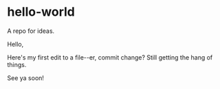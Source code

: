 # hello-world
A repo for ideas.

Hello,

Here's my first edit to a file--er, commit change? Still getting the hang of things. 

See ya soon!
